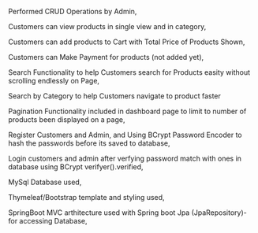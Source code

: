Performed CRUD Operations by Admin,

Customers can view products in single view and in category,

Customers can add products to Cart with Total Price of Products Shown,

Customers can Make Payment for products (not added yet),

Search Functionality to help Customers search for Products easity without scrolling endlessly on Page,

Search by Category to help Customers navigate to product faster

Pagination Functionality included in dashboard page to limit to number of products been displayed on a page,

Register Customers and Admin, and Using BCrypt Password Encoder to hash the passwords before its saved to database,

Login customers and admin after verfying password match with ones in database using BCrypt verifyer().verified,

MySql Database used,

Thymeleaf/Bootstrap template and styling used,

SpringBoot MVC arthitecture used with Spring boot Jpa (JpaRepository)- for accessing Database,


